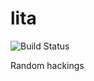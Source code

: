 # lita

![Build Status](http://zibbytechnology.ddns.net:9987/job/lita/job/master/badge/icon)

Random hackings

